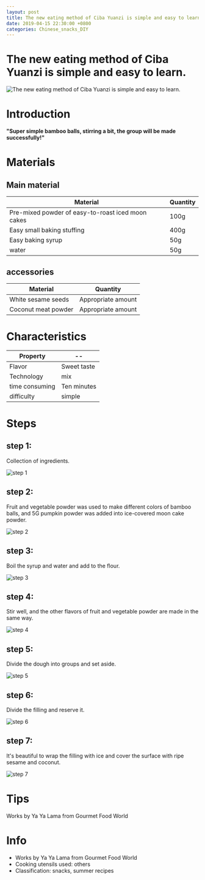 ```yaml
---
layout: post
title: The new eating method of Ciba Yuanzi is simple and easy to learn.
date: 2019-04-15 22:30:00 +0800
categories: Chinese_snacks_DIY
---
```


# The new eating method of Ciba Yuanzi is simple and easy to learn.

![The new eating method of Ciba Yuanzi is simple and easy to learn.]({{site.baseurl}}/img/409587/409587.jpg)

# Introduction

**"Super simple bamboo balls, stirring a bit, the group will be made successfully!"**

# Materials


## Main material

Material|Quantity
--|--
Pre-mixed powder of easy-to-roast iced moon cakes|100g
Easy small baking stuffing|400g
Easy baking syrup|50g
water|50g

## accessories

Material|Quantity
--|--
White sesame seeds|Appropriate amount
Coconut meat powder|Appropriate amount

# Characteristics

Property|--
--|--
Flavor|Sweet taste
Technology|mix
time consuming|Ten minutes
difficulty|simple

# Steps

## step 1:

Collection of ingredients.

![step 1]({{site.baseurl}}/img/409587/1.jpg)

## step 2:

Fruit and vegetable powder was used to make different colors of bamboo balls, and 5G pumpkin powder was added into ice-covered moon cake powder.

![step 2]({{site.baseurl}}/img/409587/2.jpg)

## step 3:

Boil the syrup and water and add to the flour.

![step 3]({{site.baseurl}}/img/409587/3.jpg)

## step 4:

Stir well, and the other flavors of fruit and vegetable powder are made in the same way.

![step 4]({{site.baseurl}}/img/409587/4.jpg)

## step 5:

Divide the dough into groups and set aside.

![step 5]({{site.baseurl}}/img/409587/5.jpg)

## step 6:

Divide the filling and reserve it.

![step 6]({{site.baseurl}}/img/409587/6.jpg)

## step 7:

It's beautiful to wrap the filling with ice and cover the surface with ripe sesame and coconut.

![step 7]({{site.baseurl}}/img/409587/7.jpg)

# Tips

Works by Ya Ya Lama from Gourmet Food World

# Info

- Works by Ya Ya Lama from Gourmet Food World
- Cooking utensils used: others
- Classification: snacks, summer recipes